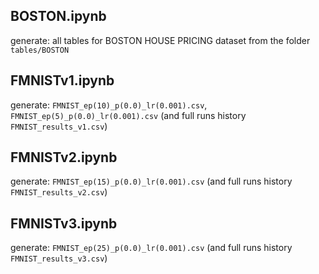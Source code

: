 ## BOSTON.ipynb

generate: all tables for BOSTON HOUSE PRICING dataset from the folder `tables/BOSTON`


## FMNISTv1.ipynb

generate: `FMNIST_ep(10)_p(0.0)_lr(0.001).csv`, `FMNIST_ep(5)_p(0.0)_lr(0.001).csv` (and full runs history  `FMNIST_results_v1.csv`) 


## FMNISTv2.ipynb

generate: `FMNIST_ep(15)_p(0.0)_lr(0.001).csv` (and full runs history  `FMNIST_results_v2.csv`) 


## FMNISTv3.ipynb

generate: `FMNIST_ep(25)_p(0.0)_lr(0.001).csv` (and full runs history  `FMNIST_results_v3.csv`) 


